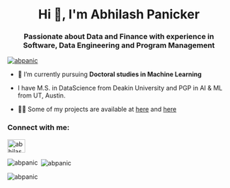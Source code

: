 <h1 align="center">Hi 👋, I'm Abhilash Panicker</h1>
<h3 align="center">Passionate about Data and Finance with experience in Software, Data Engineering and Program Management</h3>

<p align="left"> <a href="https://github.com/ryo-ma/github-profile-trophy"><img src="https://github-profile-trophy.vercel.app/?username=abpanic" alt="abpanic" /></a> </p>

- 🌱 I’m currently pursuing **Doctoral studies in Machine Learning**
- I have M.S. in DataScience from Deakin University and PGP in AI & ML from UT, Austin.

- 👨‍💻 Some of my projects are available at [here](https://eportfolio.mygreatlearning.com/abhilash-panicker2) and [here](https://eportfolio.mygreatlearning.com/abhilash-panicker)


<h3 align="left">Connect with me:</h3>
<p align="left">
<a href="https://linkedin.com/in/abhilash-panicker-68952b159" target="blank"><img align="center" src="https://raw.githubusercontent.com/rahuldkjain/github-profile-readme-generator/master/src/images/icons/Social/linked-in-alt.svg" alt="abhilash-panicker-68952b159" height="30" width="40" /></a>
</p>

<p><img align="left" src="https://github-readme-stats.vercel.app/api/top-langs?username=abpanic&show_icons=true&locale=en&layout=compact" alt="abpanic" /></p>

<p>&nbsp;<img align="center" src="https://github-readme-stats.vercel.app/api?username=abpanic&show_icons=true&locale=en" alt="abpanic" /></p>

<p><img align="center" src="https://github-readme-streak-stats.herokuapp.com/?user=abpanic&" alt="abpanic" /></p>
